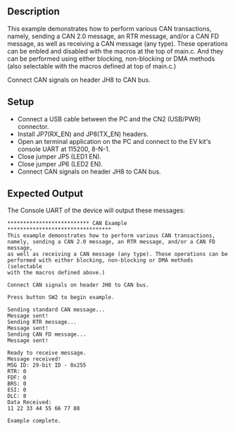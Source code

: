 ## Description

This example demonstrates how to perform various CAN transactions, namely, sending a CAN 2.0 message, an RTR message, and/or a CAN FD message, as well as receiving a CAN message (any type). These operations can be enbled and disabled with the macros at the top of main.c. And they can be performed using either blocking, non-blocking or DMA methods (also selectable with the macros defined at top of main.c.)

Connect CAN signals on header JH8 to CAN bus.

## Setup
-   Connect a USB cable between the PC and the CN2 (USB/PWR) connector.
-   Install JP7(RX_EN) and JP8(TX_EN) headers.
-   Open an terminal application on the PC and connect to the EV kit's console UART at 115200, 8-N-1.
-   Close jumper JP5 (LED1 EN).
-   Close jumper JP6 (LED2 EN).
- 	Connect CAN signals on header JH8 to CAN bus.

## Expected Output

The Console UART of the device will output these messages:

```
************************** CAN Example *********************************
This example demonstrates how to perform various CAN transactions,
namely, sending a CAN 2.0 message, an RTR message, and/or a CAN FD message,
as well as receiving a CAN message (any type). These operations can be
performed with either blocking, non-blocking or DMA methods (selectable
with the macros defined above.)

Connect CAN signals on header JH8 to CAN bus.

Press button SW2 to begin example.

Sending standard CAN message...
Message sent!
Sending RTR message...
Message sent!
Sending CAN FD message...
Message sent!

Ready to receive message.
Message received!
MSG ID: 29-bit ID - 0x255
RTR: 0
FDF: 0
BRS: 0
ESI: 0
DLC: 8
Data Received:
11 22 33 44 55 66 77 88

Example complete.
```
